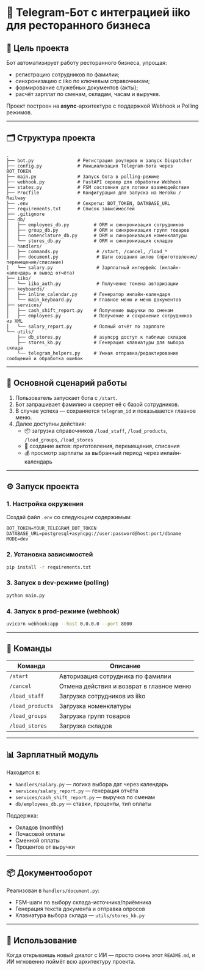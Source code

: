 # 🧠 Telegram-Бот с интеграцией iiko для ресторанного бизнеса

## 📌 Цель проекта

Бот автоматизирует работу ресторанного бизнеса, упрощая:

- регистрацию сотрудников по фамилии;
- синхронизацию с iiko по ключевым справочникам;
- формирование служебных документов (акты);
- расчёт зарплат по сменам, окладам, часам и выручке.

Проект построен на **async**-архитектуре с поддержкой Webhook и Polling режимов.

---

## 🗂 Структура проекта

```
.
├── bot.py                # Регистрация роутеров и запуск Dispatcher
├── config.py             # Инициализация Telegram-бота через BOT_TOKEN
├── main.py               # Запуск бота в polling-режиме
├── webhook.py            # FastAPI сервер для обработки Webhook
├── states.py             # FSM состояния для логики взаимодействия
├── Procfile              # Конфигурация для запуска на Heroku / Railway
├── .env                  # Секреты: BOT_TOKEN, DATABASE_URL
├── requirements.txt      # Список зависимостей
├── .gitignore
├── db/
│   ├── employees_db.py         # ORM и синхронизация сотрудников
│   ├── group_db.py             # ORM и синхронизация групп товаров
│   ├── nomenclature_db.py      # ORM и синхронизация номенклатуры
│   └── stores_db.py            # ORM и синхронизация складов
├── handlers/
│   ├── commands.py              # /start, /cancel, /load_*
│   ├── document.py              # Шаги создания актов (приготовление/перемещение/списание)
│   └── salary.py                # Зарплатный интерфейс (инлайн-календарь и вывод отчёта)
├── iiko/
│   └── iiko_auth.py             # Получение токена авторизации
├── keyboards/
│   ├── inline_calendar.py      # Генератор инлайн-календаря
│   └── main_keyboard.py        # Главное меню и меню документов
├── services/
│   ├── cash_shift_report.py    # Получение выручки по сменам
│   ├── employees.py            # Получение и сохранение сотрудников из XML
│   └── salary_report.py        # Полный отчёт по зарплате
└── utils/
    ├── db_stores.py            # asyncpg доступ к таблице складов
    ├── stores_kb.py            # Генерация клавиатуры для выбора склада
    └── telegram_helpers.py     # Умная отправка/редактирование сообщений и обработка ошибок
```

---

## 🔄 Основной сценарий работы

1. Пользователь запускает бота с `/start`.
2. Бот запрашивает фамилию и сверяет её с базой сотрудников.
3. В случае успеха — сохраняется `telegram_id` и показывается главное меню.
4. Далее доступны действия:
   - 📦 загрузка справочников `/load_staff`, `/load_products`, `/load_groups`, `/load_stores`
   - 🧾 создание актов: приготовления, перемещения, списания
   - 💰 просмотр зарплаты за выбранный период через инлайн-календарь

---

## ⚙️ Запуск проекта

### 1. Настройка окружения

Создай файл `.env` со следующим содержимым:

```
BOT_TOKEN=YOUR_TELEGRAM_BOT_TOKEN
DATABASE_URL=postgresql+asyncpg://user:password@host:port/dbname
MODE=dev
```

### 2. Установка зависимостей

```bash
pip install -r requirements.txt
```

### 3. Запуск в dev-режиме (polling)

```bash
python main.py
```

### 4. Запуск в prod-режиме (webhook)

```bash
uvicorn webhook:app --host 0.0.0.0 --port 8000
```

---

## 🧾 Команды

| Команда         | Описание                                      |
|-----------------|-----------------------------------------------|
| `/start`        | Авторизация сотрудника по фамилии             |
| `/cancel`       | Отмена действия и возврат в главное меню      |
| `/load_staff`   | Загрузка сотрудников из iiko                  |
| `/load_products`| Загрузка номенклатуры                         |
| `/load_groups`  | Загрузка групп товаров                        |
| `/load_stores`  | Загрузка складов                              |

---

## 📊 Зарплатный модуль

Находится в:

- `handlers/salary.py` — логика выбора дат через календарь
- `services/salary_report.py` — генерация отчёта
- `services/cash_shift_report.py` — выручка по сменам
- `db/employees_db.py` — ставки, проценты, тип оплаты

Поддержка:

- Окладов (monthly)
- Почасовой оплаты
- Сменной оплаты
- Процентов от выручки

---

## 📦 Документооборот

Реализован в `handlers/document.py`:

- FSM-шаги по выбору склада-источника/приёмника
- Генерация текста документа и отправка опросов
- Клавиатура выбора склада — `utils/stores_kb.py`

---

## 🧠 Использование

Когда открываешь новый диалог с ИИ — просто скинь этот `README.md`, и ИИ мгновенно поймёт всю архитектуру проекта.